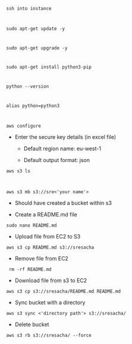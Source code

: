 <code>ssh into instance

sudo apt-get update -y

sudo apt-get upgrade -y

sudo apt-get install python3-pip

python --version

alias python=python3

aws configure </code>

- Enter the secure key details (in excel file)

    - Default region name: eu-west-1

    - Default output format: json

<code>aws s3 ls

aws s3 mb s3://sre<'your name'> </code>

- Should have created a bucket within s3

- Create a README.md file

<code>sudo nano README.md</code>

- Upload file from EC2 to S3

<code>aws s3 cp README.md s3://sresacha </code>

- Remove file from EC2

<code> rm -rf README.md </code>

- Download file from s3 to EC2

<code>aws s3 cp s3://sresacha/README.md README.md </code>

- Sync bucket with a directory

<code>aws s3 sync <'directory path'> s3://sresacha/</code>

- Delete bucket

<code>aws s3 rb s3://sresacha/ --force</code>